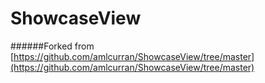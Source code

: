 ShowcaseView
============

######Forked from [https://github.com/amlcurran/ShowcaseView/tree/master](https://github.com/amlcurran/ShowcaseView/tree/master)
